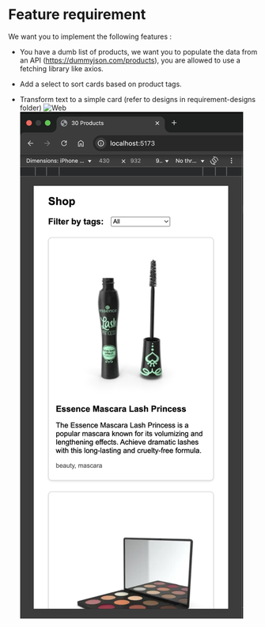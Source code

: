 # Feature requirement

We want you to implement the following features :

- You have a dumb list of products, we want you to populate the data from an API (https://dummyjson.com/products), you are allowed to use a fetching library like axios.

- Add a select to sort cards based on product tags.
- Transform text to a simple card (refer to designs in requirement-designs folder)
  ![Web](requirement-designs/web-design.jpg)
  ![Mobile](requirement-designs/mobile-design.png)
